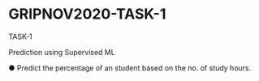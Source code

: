 # GRIPNOV2020-TASK-1
TASK-1

Prediction using Supervised ML

● Predict the percentage of an student based on the no. of study hours.


